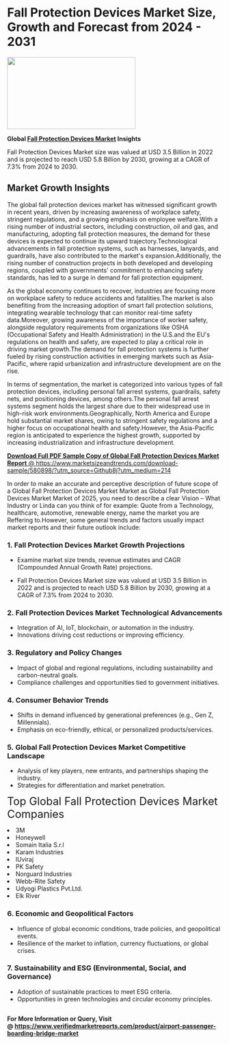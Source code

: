<H1>Fall Protection Devices Market Size, Growth and Forecast from 2024 - 2031</H1><img class="aligncenter size-medium wp-image-584254" src="https://thirdeyenews.in/wp-content/uploads/2024/09/Global-Market-Research-300x168.jpeg" alt="" width="300" height="168" /><p><strong>Global&nbsp;<a href="https://www.marketsizeandtrends.com/download-sample/580898/?utm_source=Github8j?utm_medium=214">Fall Protection Devices Market</a> Insights</strong></p><p>Fall Protection Devices Market size was valued at USD 3.5 Billion in 2022 and is projected to reach USD 5.8 Billion by 2030, growing at a CAGR of 7.3% from 2024 to 2030.</p><p><h2>Market Growth Insights</h2> <p>The global fall protection devices market has witnessed significant growth in recent years, driven by increasing awareness of workplace safety, stringent regulations, and a growing emphasis on employee welfare.With a rising number of industrial sectors, including construction, oil and gas, and manufacturing, adopting fall protection measures, the demand for these devices is expected to continue its upward trajectory.Technological advancements in fall protection systems, such as harnesses, lanyards, and guardrails, have also contributed to the market's expansion.Additionally, the rising number of construction projects in both developed and developing regions, coupled with governments' commitment to enhancing safety standards, has led to a surge in demand for fall protection equipment.</p> <p><a href="sample-download-link"></a></p> <p>As the global economy continues to recover, industries are focusing more on workplace safety to reduce accidents and fatalities.The market is also benefiting from the increasing adoption of smart fall protection solutions, integrating wearable technology that can monitor real-time safety data.Moreover, growing awareness of the importance of worker safety, alongside regulatory requirements from organizations like OSHA (Occupational Safety and Health Administration) in the U.S.and the EU's regulations on health and safety, are expected to play a critical role in driving market growth.The demand for fall protection systems is further fueled by rising construction activities in emerging markets such as Asia-Pacific, where rapid urbanization and infrastructure development are on the rise.</p> <p>In terms of segmentation, the market is categorized into various types of fall protection devices, including personal fall arrest systems, guardrails, safety nets, and positioning devices, among others.The personal fall arrest systems segment holds the largest share due to their widespread use in high-risk work environments.Geographically, North America and Europe hold substantial market shares, owing to stringent safety regulations and a higher focus on occupational health and safety.However, the Asia-Pacific region is anticipated to experience the highest growth, supported by increasing industrialization and infrastructure development.</p> <p><a href="more-insights-link"></p><p><span class=""><strong>Download Full PDF Sample Copy of Global Fall Protection Devices Market Report</strong> @ <a href="https://www.marketsizeandtrends.com/download-sample/580898/?utm_source=Github8j?utm_medium=214" target="_blank">https://www.marketsizeandtrends.com/download-sample/580898/?utm_source=Github8j?utm_medium=214</a></span></p><p>In order to make an accurate and perceptive description of future scope of a Global&nbsp;Fall Protection Devices Market Market as Global&nbsp;Fall Protection Devices Market Market of 2025, you need to describe a clear Vision &ndash; What Industry or Linda can you think of for example: Quote from a Technology, healthcare, automotive, renewable energy, name the market you are Reffering to.However, some general trends and factors usually impact market reports and their future outlook include:</p><h3>1.&nbsp;<strong>Fall Protection Devices Market Growth Projections</strong></h3><ul><li>Examine market size trends, revenue estimates and CAGR (Compounded Annual Growth Rate) projections.</li><li><p>Fall Protection Devices Market size was valued at USD 3.5 Billion in 2022 and is projected to reach USD 5.8 Billion by 2030, growing at a CAGR of 7.3% from 2024 to 2030.</p></li></ul><h3>2.&nbsp;<strong>Fall Protection Devices Market Technological Advancements</strong></h3><ul><li>Integration of AI, IoT, blockchain, or automation in the industry.</li><li>Innovations driving cost reductions or improving efficiency.</li></ul><h3>3.&nbsp;<strong>Regulatory and Policy Changes</strong></h3><ul><li>Impact of global and regional regulations, including sustainability and carbon-neutral goals.</li><li>Compliance challenges and opportunities tied to government initiatives.</li></ul><h3>4.&nbsp;<strong>Consumer Behavior Trends</strong></h3><ul><li>Shifts in demand influenced by generational preferences (e.g., Gen Z, Millennials).</li><li>Emphasis on eco-friendly, ethical, or personalized products/services.</li></ul><h3>5.&nbsp;<strong>Global Fall Protection Devices Market Competitive Landscape</strong></h3><ul><li>Analysis of key players, new entrants, and partnerships shaping the industry.</li><li>Strategies for differentiation and market penetration.</li></ul><p data-pm-slice="1 1 []"><span style="color: inherit; font-family: inherit; font-size: 25px;">Top Global Fall Protection Devices Market Companies</span></p><div class="" data-test-id=""><p><li>3M</li><li> Honeywell</li><li> Somain Italia S.r.l</li><li> Karam Industries</li><li> lUviraj</li><li> PK Safety</li><li> Norguard Industries</li><li> Webb-Rite Safety</li><li> Udyogi Plastics Pvt.Ltd.</li><li> Elk River</li></p></div><h3>6.&nbsp;<strong>Economic and Geopolitical Factors</strong></h3><ul><li>Influence of global economic conditions, trade policies, and geopolitical events.</li><li>Resilience of the market to inflation, currency fluctuations, or global crises.</li></ul><h3>7.&nbsp;<strong>Sustainability and ESG (Environmental, Social, and Governance)</strong></h3><ul><li>Adoption of sustainable practices to meet ESG criteria.</li><li>Opportunities in green technologies and circular economy principles.</li></ul><h2><strong style="font-size: 14px;">For More Information or Query, Visit @&nbsp;</strong><a style="background-color: #ffffff; font-size: 14px;" href="https://www.marketsizeandtrends.com/report/fall-protection-devices-market/" target="_blank">https://www.verifiedmarketreports.com/product/airport-passenger-boarding-bridge-market</a></h2>